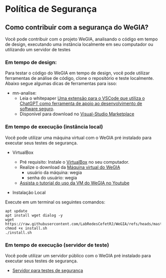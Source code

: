 # Política de Segurança

## Como contribuir com a segurança do WeGIA?
Você pode contribuir com o projeto WeGIA, analisando o código em tempo de design, executando uma instância localmente em seu computador ou utilizando um servidor de testes

### Em tempo de design:
Para testar o código do WeGIA em tempo de design, você pode utilizar ferramentas de análise de código, clone o repositório e teste localmente. Abaixo segue algumas dicas de ferramentas para isso:

- mn-analise: 
    - Leia o whitepaper [Uma extensão para o VSCode que utiliza o ChatGPT como ferramenta de apoio ao desenvolvimento de software seguro](https://periodicos.univali.br/index.php/acotb/article/view/20376).
    - Disponível para download no [Visual-Studio Marketplace](https://marketplace.visualstudio.com/items/MustafaNeto.mn-analise/)

### Em tempo de execução (instância local)
Você pode utilizar uma máquina virtual com o WeGIA pré instalado para executar seus testes de segurança.

- VirtualBox
    - Pré requisito: Instale o [VirtualBox](https://www.virtualbox.org/wiki/Downloads) no seu computador.
    - Realize o download da [Máquina virtual do WeGIA](https://www.wegia.org/vm/)
        - usuário da máquina: wegia
        - senha do usuário: wegia
    - [Assista o tutorial do uso da VM do WeGIA no Youtube](https://youtu.be/mGayZb2snqk)

- Instalação Local

Execute em um terminal os seguintes comandos:  

```
apt update
apt install wget dialog -y
wget https://raw.githubusercontent.com/LabRedesCefetRJ/WeGIA/refs/heads/master/instalador/install.sh
chmod +x install.sh
./install.sh
```

### Em tempo de execução (servidor de teste)
Você pode utilizar um servidor público com o WeGIA pré instalado para executar seus testes de segurança.

- [Servidor para testes de segurança](https://comfirewall.wegia.org:8000/) 


